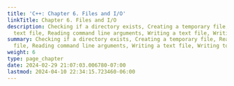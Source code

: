 ```yaml
---
title: 'C++: Chapter 6. Files and I/O'
linkTitle: Chapter 6. Files and I/O
description: Checking if a directory exists, Creating a temporary file, Reading a
  text file, Reading command line arguments, Writing a text file, Writing to standard…
summary: Checking if a directory exists, Creating a temporary file, Reading a text
  file, Reading command line arguments, Writing a text file, Writing to standard error
weight: 6
type: page_chapter
date: 2024-02-29 21:07:03.006780-07:00
lastmod: 2024-04-10 22:34:15.723460-06:00
---
```

